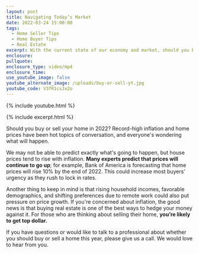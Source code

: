 ```yaml
---
layout: post
title: Navigating Today’s Market
date: 2022-03-24 15:00:00
tags:
  - Home Seller Tips
  - Home Buyer Tips
  - Real Estate
excerpt: With the current state of our economy and market, should you buy or sell?
enclosure:
pullquote:
enclosure_type: video/mp4
enclosure_time:
use_youtube_image: false
youtube_alternate_image: /uploads/buy-or-sell-yt.jpg
youtube_code: V3fR1csJx2o
---
```

{% include youtube.html %}

{% include excerpt.html %}

Should you buy or sell your home in 2022? Record-high inflation and home prices have been hot topics of conversation, and everyone's wondering what will happen.

We may not be able to predict exactly what's going to happen, but house prices tend to rise with inflation. **Many experts predict that prices will continue to go up**; for example, Bank of America is forecasting that home prices will rise 10% by the end of 2022. This could increase most buyers' urgency as they rush to lock in rates.

Another thing to keep in mind is that rising household incomes, favorable demographics, and shifting preferences due to remote work could also put pressure on price growth. If you're concerned about inflation, the good news is that buying real estate is one of the best ways to hedge your money against it. For those who are thinking about selling their home, **you’re likely to get top dollar.**

If you have questions or would like to talk to a professional about whether you should buy or sell a home this year, please give us a call. We would love to hear from you.
